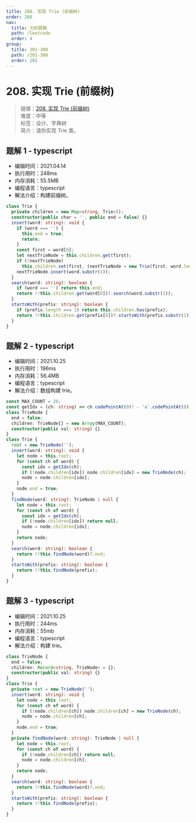 ```yaml
---
title: 208. 实现 Trie (前缀树)
order: 208
nav:
  title: 力扣题解
  path: /leetcode
  order: 4
group:
  title: 201-300
  path: /201-300
  order: 201
---
```


# 208. 实现 Trie (前缀树)

> 链接：[208. 实现 Trie (前缀树)](https://leetcode-cn.com/problems/implement-trie-prefix-tree/)  
> 难度：中等  
> 标签：设计、字典树  
> 简介：请你实现 Trie 类。

## 题解 1 - typescript

- 编辑时间：2021.04.14
- 执行用时：248ms
- 内存消耗：55.5MB
- 编程语言：typescript
- 解法介绍：构建前缀树。

```typescript
class Trie {
  private children = new Map<string, Trie>();
  constructor(public char = '', public end = false) {}
  insert(word: string): void {
    if (word === '') {
      this.end = true;
      return;
    }
    const first = word[0];
    let nextTrieNode = this.children.get(first);
    if (!nextTrieNode)
      this.children.set(first, (nextTrieNode = new Trie(first, word.length === 1)));
    nextTrieNode.insert(word.substr(1));
  }
  search(word: string): boolean {
    if (word === '') return this.end;
    return !!this.children.get(word[0])?.search(word.substr(1));
  }
  startsWith(prefix: string): boolean {
    if (prefix.length === 1) return this.children.has(prefix);
    return !!this.children.get(prefix[0])?.startsWith(prefix.substr(1));
  }
}
```

## 题解 2 - typescript

- 编辑时间：2021.10.25
- 执行用时：196ms
- 内存消耗：56.4MB
- 编程语言：typescript
- 解法介绍：数组构建 trie。

```typescript
const MAX_COUNT = 26;
const getIdx = (ch: string) => ch.codePointAt(0)! - 'a'.codePointAt(0)!;
class TrieNode {
  end = false;
  children: TrieNode[] = new Array(MAX_COUNT);
  constructor(public val: string) {}
}
class Trie {
  root = new TrieNode('');
  insert(word: string): void {
    let node = this.root;
    for (const ch of word) {
      const idx = getIdx(ch);
      if (!node.children[idx]) node.children[idx] = new TrieNode(ch);
      node = node.children[idx];
    }
    node.end = true;
  }
  findNode(word: string): TrieNode | null {
    let node = this.root;
    for (const ch of word) {
      const idx = getIdx(ch);
      if (!node.children[idx]) return null;
      node = node.children[idx];
    }
    return node;
  }
  search(word: string): boolean {
    return !!this.findNode(word)?.end;
  }
  startsWith(prefix: string): boolean {
    return !!this.findNode(prefix);
  }
}
```

## 题解 3 - typescript

- 编辑时间：2021.10.25
- 执行用时：244ms
- 内存消耗：55mb
- 编程语言：typescript
- 解法介绍：构建 trie。

```typescript
class TrieNode {
  end = false;
  children: Record<string, TrieNode> = {};
  constructor(public val: string) {}
}
class Trie {
  private root = new TrieNode('');
  insert(word: string): void {
    let node = this.root;
    for (const ch of word) {
      if (!node.children[ch]) node.children[ch] = new TrieNode(ch);
      node = node.children[ch];
    }
    node.end = true;
  }
  private findNode(word: string): TrieNode | null {
    let node = this.root;
    for (const ch of word) {
      if (!node.children[ch]) return null;
      node = node.children[ch];
    }
    return node;
  }
  search(word: string): boolean {
    return !!this.findNode(word)?.end;
  }
  startsWith(prefix: string): boolean {
    return !!this.findNode(prefix);
  }
}
```
